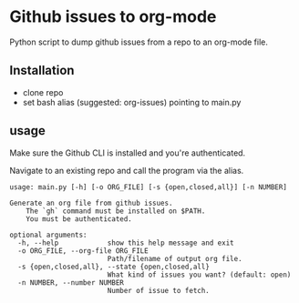 # Github issues to org-mode

Python script to dump github issues from a repo to an org-mode file.


## Installation

- clone repo
- set bash alias (suggested: org-issues) pointing to main.py


## usage 

Make sure the Github CLI is installed and you're authenticated. 

Navigate to an existing repo and call the program via the alias. 

```
usage: main.py [-h] [-o ORG_FILE] [-s {open,closed,all}] [-n NUMBER]

Generate an org file from github issues.
    The `gh` command must be installed on $PATH.
    You must be authenticated.

optional arguments:
  -h, --help            show this help message and exit
  -o ORG_FILE, --org-file ORG_FILE
                        Path/filename of output org file.
  -s {open,closed,all}, --state {open,closed,all}
                        What kind of issues you want? (default: open)
  -n NUMBER, --number NUMBER
                        Number of issue to fetch.

```
